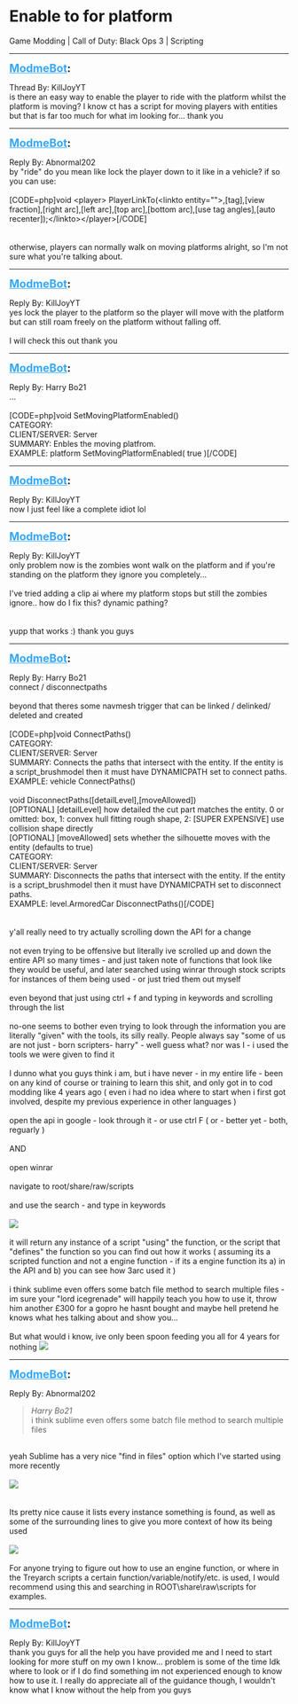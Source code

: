 # Enable to for platform
Game Modding | Call of Duty: Black Ops 3 | Scripting

---
<strong style="font-size: 1.4em;"><span style="text-decoration: underline;text-decoration-color: #34a7f9;"><span style="color:#34a7f9;">ModmeBot</span></span>:</strong>

<p>Thread By: KillJoyYT<br />is there an easy way to enable the player to ride with the platform whilst the platform is moving? I know ct has a script for moving players with entities but that is far too much for what im looking for... thank you</p>

---
<strong style="font-size: 1.4em;"><span style="text-decoration: underline;text-decoration-color: #34a7f9;"><span style="color:#34a7f9;">ModmeBot</span></span>:</strong>

<p>Reply By: Abnormal202<br />by &quot;ride&quot; do you mean like lock the player down to it like in a vehicle? if so you can use: <br /> <br />[CODE=php]void &lt;player&gt; PlayerLinkTo(&lt;linkto entity=&quot;&quot;&gt;,[tag],[view fraction],[right arc],[left arc],[top arc],[bottom arc],[use tag angles],[auto recenter]);&lt;/linkto&gt;&lt;/player&gt;[/CODE]<br /> <br /> <br />otherwise, players can normally walk on moving platforms alright, so I&#39;m not sure what you&#39;re talking about.</p>

---
<strong style="font-size: 1.4em;"><span style="text-decoration: underline;text-decoration-color: #34a7f9;"><span style="color:#34a7f9;">ModmeBot</span></span>:</strong>

<p>Reply By: KillJoyYT<br />yes lock the player to the platform so the player will move with the platform but can still roam freely on the platform without falling off.<br /> <br />I will check this out thank you</p>

---
<strong style="font-size: 1.4em;"><span style="text-decoration: underline;text-decoration-color: #34a7f9;"><span style="color:#34a7f9;">ModmeBot</span></span>:</strong>

<p>Reply By: Harry Bo21<br />...<br /> <br />[CODE=php]void SetMovingPlatformEnabled()<br />CATEGORY: <br />CLIENT/SERVER: Server<br />SUMMARY: Enbles the moving platfrom.<br />EXAMPLE: platform SetMovingPlatformEnabled( true )[/CODE]</p>

---
<strong style="font-size: 1.4em;"><span style="text-decoration: underline;text-decoration-color: #34a7f9;"><span style="color:#34a7f9;">ModmeBot</span></span>:</strong>

<p>Reply By: KillJoyYT<br />now I just feel like a complete idiot lol</p>

---
<strong style="font-size: 1.4em;"><span style="text-decoration: underline;text-decoration-color: #34a7f9;"><span style="color:#34a7f9;">ModmeBot</span></span>:</strong>

<p>Reply By: KillJoyYT<br />only problem now is the zombies wont walk on the platform and if you&#39;re standing on the platform they ignore you completely...<br /><br />I&#39;ve tried adding a clip ai where my platform stops but still the zombies ignore.. how do I fix this? dynamic pathing?<br /> <br /> <br />yupp that works :) thank you guys</p>

---
<strong style="font-size: 1.4em;"><span style="text-decoration: underline;text-decoration-color: #34a7f9;"><span style="color:#34a7f9;">ModmeBot</span></span>:</strong>

<p>Reply By: Harry Bo21<br />connect / disconnectpaths<br /> <br />beyond that theres some navmesh trigger that can be linked / delinked/ deleted and created<br /> <br />[CODE=php]void  ConnectPaths()<br />CATEGORY: <br />CLIENT/SERVER: Server<br />SUMMARY: Connects the paths that intersect with the entity. If the entity is a script_brushmodel then it must have DYNAMICPATH set to connect paths.<br />EXAMPLE: vehicle ConnectPaths()<br /><br />void  DisconnectPaths([detailLevel],[moveAllowed])<br />[OPTIONAL] [detailLevel] how detailed the cut part matches the entity. 0 or omitted: box, 1: convex hull fitting rough shape, 2: [SUPER EXPENSIVE] use collision shape directly<br />[OPTIONAL] [moveAllowed] sets whether the silhouette moves with the entity (defaults to true)<br />CATEGORY: <br />CLIENT/SERVER: Server<br />SUMMARY: Disconnects the paths that intersect with the entity. If the entity is a script_brushmodel then it must have DYNAMICPATH set to disconnect paths.<br />EXAMPLE: level.ArmoredCar DisconnectPaths()[/CODE]<br /> <br /> <br />y&#39;all really need to try actually scrolling down the API for a change<br /> <br />not even trying to be offensive but literally ive scrolled up and down the entire API so many times - and just taken note of functions that look like they would be useful, and later searched using winrar through stock scripts for instances of them being used - or just tried them out myself<br /><br />even beyond that just using ctrl + f and typing in keywords and scrolling through the list<br /><br />no-one seems to bother even trying to look through the information you are literally &quot;given&quot; with the tools, its silly really. People always say &quot;some of us are not just - born scripters- harry&quot; - well guess what? nor was I - i used the tools we were given to find it<br /><br />I dunno what you guys think i am, but i have never - in my entire life - been on any kind of course or training to learn this shit, and only got in to cod modding like 4 years ago ( even i had no idea where to start when i first got involved, despite my previous experience in other languages )<br /> <br />open the api in google - look through it - or use ctrl F ( or - better yet - both, reguarly )<br /><br />AND<br /> <br />open winrar<br /><br />navigate to root/share/raw/scripts<br /><br />and use the search - and type in keywords<br /> <br /><img style="max-width: 500px;" src="https://i.gyazo.com/083da508c19bcf2295173625b07496c3.png"><br /> <br />it will return any instance of a script &quot;using&quot; the function, or the script that &quot;defines&quot; the function so you can find out how it works ( assuming its a scripted function and not a engine function - if its a engine function its a) in the API and b) you can see how 3arc used it )<br /> <br />i think sublime even offers some batch file method to search multiple files - im sure your &quot;lord icegrenade&quot; will happily teach you how to use it, throw him another &#163;300 for a gopro he hasnt bought and maybe hell pretend he knows what hes talking about and show you...<br /> <br />But what would i know, ive only been spoon feeding you all for 4 years for nothing <img style="max-width: 500px;" src="http://modme.co/emoticons/sleeping.png"></p>

---
<strong style="font-size: 1.4em;"><span style="text-decoration: underline;text-decoration-color: #34a7f9;"><span style="color:#34a7f9;">ModmeBot</span></span>:</strong>

<p>Reply By: Abnormal202<br /><blockquote><em>Harry Bo21</em><br /> i think sublime even offers some batch file method to search multiple files</blockquote><br /> yeah Sublime has a very nice &quot;find in files&quot; option which I&#39;ve started using more recently<br /> <br /><img style="max-width: 500px;" src="https://imgur.com/LeOvHYl.png"><br /> <br /> <br />Its pretty nice cause it lists every instance something is found, as well as some of the surrounding lines to give you more context of how its being used<br /> <br /><img style="max-width: 500px;" src="https://imgur.com/uZUEKd8.png"><br /> <br />For anyone trying to figure out how to use an engine function, or where in the Treyarch scripts a certain function/variable/notify/etc. is used, I would recommend using this and searching in ROOT\share\raw\scripts for examples.</p>

---
<strong style="font-size: 1.4em;"><span style="text-decoration: underline;text-decoration-color: #34a7f9;"><span style="color:#34a7f9;">ModmeBot</span></span>:</strong>

<p>Reply By: KillJoyYT<br />thank you guys for all the help you have provided me and I need to start looking for more stuff on my own I know... problem is some of the time Idk where to look or if I do find something im not experienced enough to know how to use it. I really do appreciate all of the guidance though, I wouldn&#39;t know what I know without the help from you guys</p>
